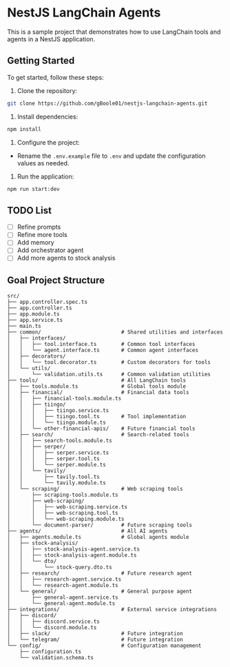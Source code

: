 # NestJS LangChain Agents

This is a sample project that demonstrates how to use LangChain tools and agents in a NestJS application.

## Getting Started

To get started, follow these steps:

1. Clone the repository:

```bash
git clone https://github.com/gBoole01/nestjs-langchain-agents.git
```

1. Install dependencies:

```bash
npm install
```

1. Configure the project:

- Rename the `.env.example` file to `.env` and update the configuration values as needed.

1. Run the application:

```bash
npm run start:dev
```

## TODO List

- [ ] Refine prompts
- [ ] Refine more tools
- [ ] Add memory
- [ ] Add orchestrator agent
- [ ] Add more agents to stock analysis

## Goal Project Structure

```text
src/
├── app.controller.spec.ts
├── app.controller.ts
├── app.module.ts
├── app.service.ts
├── main.ts
├── common/                          # Shared utilities and interfaces
│   ├── interfaces/
│   │   ├── tool.interface.ts        # Common tool interfaces
│   │   └── agent.interface.ts       # Common agent interfaces
│   ├── decorators/
│   │   └── tool.decorator.ts        # Custom decorators for tools
│   └── utils/
│       └── validation.utils.ts      # Common validation utilities
├── tools/                           # All LangChain tools
│   ├── tools.module.ts              # Global tools module
│   ├── financial/                   # Financial data tools
│   │   ├── financial-tools.module.ts
│   │   ├── tiingo/
│   │   │   ├── tiingo.service.ts
│   │   │   ├── tiingo.tool.ts       # Tool implementation
│   │   │   └── tiingo.module.ts
│   │   └── other-financial-apis/    # Future financial tools
│   ├── search/                      # Search-related tools
│   │   ├── search-tools.module.ts
│   │   ├── serper/
│   │   │   ├── serper.service.ts
│   │   │   ├── serper.tool.ts
│   │   │   └── serper.module.ts
│   │   └── tavily/
│   │       ├── tavily.tool.ts
│   │       └── tavily.module.ts
│   └── scraping/                    # Web scraping tools
│       ├── scraping-tools.module.ts
│       ├── web-scraping/
│       │   ├── web-scraping.service.ts
│       │   ├── web-scraping.tool.ts
│       │   └── web-scraping.module.ts
│       └── document-parser/         # Future scraping tools
├── agents/                          # All AI agents
│   ├── agents.module.ts             # Global agents module
│   ├── stock-analysis/
│   │   ├── stock-analysis-agent.service.ts
│   │   ├── stock-analysis-agent.module.ts
│   │   └── dto/
│   │       └── stock-query.dto.ts
│   ├── research/                    # Future research agent
│   │   ├── research-agent.service.ts
│   │   └── research-agent.module.ts
│   └── general/                     # General purpose agent
│       ├── general-agent.service.ts
│       └── general-agent.module.ts
├── integrations/                    # External service integrations
│   ├── discord/
│   │   ├── discord.service.ts
│   │   └── discord.module.ts
│   ├── slack/                       # Future integration
│   └── telegram/                    # Future integration
└── config/                          # Configuration management
    ├── configuration.ts
    └── validation.schema.ts
```
